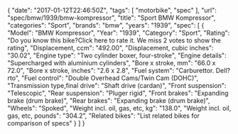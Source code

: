 {
    "date": "2017-01-12T22:46:50Z",
    "tags": [
        "motorbike",
        "spec"
    ],
    "url": "spec\/bmw\/1939\/bmw-kompressor",
    "title": "Sport BMW Kompressor",
    "categories": "Sport",
    "brands": "bmw",
    "years": "1939",
    "spec": [
        {
            "Model": "BMW Kompressor",
            "Year": "1939",
            "Category": "Sport",
            "Rating": "Do you know this bike?Click here to rate it. We miss 2 votes to show the rating",
            "Displacement, ccm": "492.00",
            "Displacement, cubic inches": "30.02",
            "Engine type": "Two cylinder boxer, four-stroke",
            "Engine details": "Supercharged with aluminium cylinders",
            "Bore x stroke, mm": "66.0 x 72.0",
            "Bore x stroke, inches": "2.6 x 2.8",
            "Fuel system": "Carburettor. Dell?rto",
            "Fuel control": "Double Overhead Cams\/Twin Cam (DOHC)",
            "Transmission type,final drive": "Shaft drive (cardan)",
            "Front suspension": "Telescopic",
            "Rear suspension": "Pluger rigid",
            "Front brakes": "Expanding brake (drum brake)",
            "Rear brakes": "Expanding brake (drum brake)",
            "Wheels": "Spoked",
            "Weight incl. oil, gas, etc, kg": "138.0",
            "Weight incl. oil, gas, etc, pounds": "304.2",
            "Related bikes": "List related bikes for comparison of specs"
        }
    ]
}